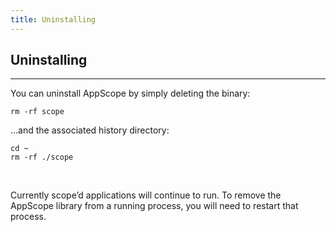 ```yaml
---
title: Uninstalling
---
```


## Uninstalling
----

You can uninstall AppScope by simply deleting the binary:

```
rm -rf scope
```

…and the associated history directory:

```
cd ~
rm -rf ./scope
```
</br>

Currently scope’d applications will continue to run. To remove the AppScope library from a running process, you will need to restart that process.
